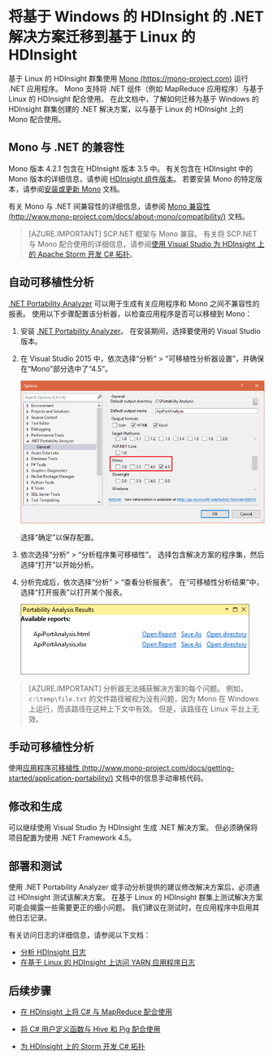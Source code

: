 <properties
    pageTitle="在基于 Linux 的 HDInsight 上将 .NET 与 Hadoop MapReduce 配合使用 - Azure | Azure"
    description="了解如何在基于 Linux 的 HDInsight 上将 .NET 应用程序用于流式处理 MapReduce。"
    services="hdinsight"
    documentationCenter=""
    author="Blackmist"
    manager="jhubbard"
    editor="cgronlun"
    tags="azure-portal" />
<tags
    ms.assetid=""
    ms.service="hdinsight"
    ms.custom="hdinsightactive"
    ms.devlang="dotnet"
    ms.topic="article"
    ms.tgt_pltfrm="na"
    ms.workload="big-data"
    ms.date="04/12/2017"
    wacn.date="06/05/2017"
    ms.author="v-dazen"
    ms.translationtype="Human Translation"
    ms.sourcegitcommit="08618ee31568db24eba7a7d9a5fc3b079cf34577"
    ms.openlocfilehash="6dd4d0ee2d8829495d3925a02c04b7e8e7ecbd4d"
    ms.contentlocale="zh-cn"
    ms.lasthandoff="05/26/2017" />

# <a name="migrate-net-solutions-for-windows-based-hdinsight-to-linux-based-hdinsight"></a>将基于 Windows 的 HDInsight 的 .NET 解决方案迁移到基于 Linux 的 HDInsight

基于 Linux 的 HDInsight 群集使用 [Mono (https://mono-project.com)](https://mono-project.com) 运行 .NET 应用程序。 Mono 支持将 .NET 组件（例如 MapReduce 应用程序）与基于 Linux 的 HDInsight 配合使用。 在此文档中，了解如何迁移为基于 Windows 的 HDInsight 群集创建的 .NET 解决方案，以与基于 Linux 的 HDInsight 上的 Mono 配合使用。

## <a name="mono-compatibility-with-net"></a>Mono 与 .NET 的兼容性

Mono 版本 4.2.1 包含在 HDInsight 版本 3.5 中。 有关包含在 HDInsight 中的 Mono 版本的详细信息，请参阅 [HDInsight 组件版本](/documentation/articles/hdinsight-component-versioning/)。 若要安装 Mono 的特定版本，请参阅[安装或更新 Mono](/documentation/articles/hdinsight-hadoop-install-mono/) 文档。

有关 Mono 与 .NET 间兼容性的详细信息，请参阅 [Mono 兼容性 (http://www.mono-project.com/docs/about-mono/compatibility/)](http://www.mono-project.com/docs/about-mono/compatibility/) 文档。

> [AZURE.IMPORTANT]
> SCP.NET 框架与 Mono 兼容。 有关将 SCP.NET 与 Mono 配合使用的详细信息，请参阅[使用 Visual Studio 为 HDInsight 上的 Apache Storm 开发 C# 拓扑](/documentation/articles/hdinsight-storm-develop-csharp-visual-studio-topology/)。

## <a name="automated-portability-analysis"></a>自动可移植性分析

[.NET Portability Analyzer](https://marketplace.visualstudio.com/items?itemName=ConnieYau.NETPortabilityAnalyzer) 可以用于生成有关应用程序和 Mono 之间不兼容性的报表。 使用以下步骤配置该分析器，以检查应用程序是否可以移植到 Mono：

1. 安装 [.NET Portability Analyzer](https://marketplace.visualstudio.com/items?itemName=ConnieYau.NETPortabilityAnalyzer)。 在安装期间，选择要使用的 Visual Studio 版本。

2. 在 Visual Studio 2015 中，依次选择“分析” > “可移植性分析器设置”，并确保在“Mono”部分选中了“4.5”。

    ![在分析器设置的 Mono 部分选中了 4.5](./media/hdinsight-hadoop-migrate-dotnet-to-linux/portability-analyzer-settings.png)

    选择“确定”以保存配置。

3. 依次选择“分析” > “分析程序集可移植性”。 选择包含解决方案的程序集，然后选择“打开”以开始分析。

4. 分析完成后，依次选择“分析” > “查看分析报表”。 在“可移植性分析结果”中，选择“打开报表”以打开某个报表。

    ![可移植性分析器结果对话框](./media/hdinsight-hadoop-migrate-dotnet-to-linux/portability-analyzer-results.png)

> [AZURE.IMPORTANT]
> 分析器无法捕获解决方案的每个问题。 例如，`c:\temp\file.txt` 的文件路径被视为没有问题，因为 Mono 在 Windows 上运行，而该路径在这种上下文中有效。 但是，该路径在 Linux 平台上无效。

## <a name="manual-portability-analysis"></a>手动可移植性分析

使用[应用程序可移植性 (http://www.mono-project.com/docs/getting-started/application-portability/)](http://www.mono-project.com/docs/getting-started/application-portability/) 文档中的信息手动审核代码。

## <a name="modify-and-build"></a>修改和生成

可以继续使用 Visual Studio 为 HDInsight 生成 .NET 解决方案。 但必须确保将项目配置为使用 .NET Framework 4.5。

## <a name="deploy-and-test"></a>部署和测试

使用 .NET Portability Analyzer 或手动分析提供的建议修改解决方案后，必须通过 HDInsight 测试该解决方案。 在基于 Linux 的 HDInsight 群集上测试解决方案可能会揭露一些需要更正的细小问题。 我们建议在测试时，在应用程序中启用其他日志记录。

有关访问日志的详细信息，请参阅以下文档：

* [分析 HDInsight 日志](/documentation/articles/hdinsight-debug-jobs/)
* [在基于 Linux 的 HDInsight 上访问 YARN 应用程序日志](/documentation/articles/hdinsight-hadoop-access-yarn-app-logs-linux/)

## <a name="next-steps"></a>后续步骤

* [在 HDInsight 上将 C# 与 MapReduce 配合使用](/documentation/articles/hdinsight-hadoop-dotnet-csharp-mapreduce-streaming/)

* [将 C# 用户定义函数与 Hive 和 Pig 配合使用](/documentation/articles/hdinsight-hadoop-hive-pig-udf-dotnet-csharp/)

* [为 HDInsight 上的 Storm 开发 C# 拓扑](/documentation/articles/hdinsight-storm-develop-csharp-visual-studio-topology/)

<!--Update_Description: wording update-->